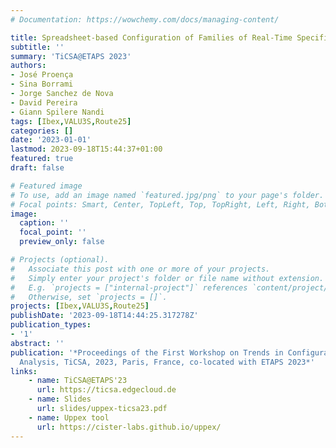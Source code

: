 ```yaml
---
# Documentation: https://wowchemy.com/docs/managing-content/

title: Spreadsheet-based Configuration of Families of Real-Time Specifications
subtitle: ''
summary: 'TiCSA@ETAPS 2023'
authors:
- José Proença
- Sina Borrami
- Jorge Sanchez de Nova
- David Pereira
- Giann Spilere Nandi
tags: [Ibex,VALU3S,Route25]
categories: []
date: '2023-01-01'
lastmod: 2023-09-18T15:44:37+01:00
featured: true
draft: false

# Featured image
# To use, add an image named `featured.jpg/png` to your page's folder.
# Focal points: Smart, Center, TopLeft, Top, TopRight, Left, Right, BottomLeft, Bottom, BottomRight.
image:
  caption: ''
  focal_point: ''
  preview_only: false

# Projects (optional).
#   Associate this post with one or more of your projects.
#   Simply enter your project's folder or file name without extension.
#   E.g. `projects = ["internal-project"]` references `content/project/deep-learning/index.md`.
#   Otherwise, set `projects = []`.
projects: [Ibex,VALU3S,Route25]
publishDate: '2023-09-18T14:44:25.317278Z'
publication_types:
- '1'
abstract: ''
publication: '*Proceedings of the First Workshop on Trends in Configurable Systems
  Analysis, TiCSA, 2023, Paris, France, co-located with ETAPS 2023*'
links:
    - name: TiCSA@ETAPS'23
      url: https://ticsa.edgecloud.de
    - name: Slides
      url: slides/uppex-ticsa23.pdf
    - name: Uppex tool
      url: https://cister-labs.github.io/uppex/
---
```

